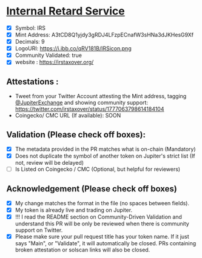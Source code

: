 #  [Internal Retard Service](https://solscan.io/token/A3tCD8Q1yjdy3gRDJ4LFzpECnafW3sHNa3dJKHesG9Xf)


- [x] Symbol: IRS
- [x] Mint Address: A3tCD8Q1yjdy3gRDJ4LFzpECnafW3sHNa3dJKHesG9Xf
- [x] Decimals: 9
- [x] LogoURI: https://i.ibb.co/qRV181B/IRSicon.png
- [x] Community Validated: true
- [x] website : https://irstaxover.org/ 

## Attestations :
- Tweet from your Twitter Account attesting the Mint address, tagging [@JupiterExchange](https://twitter.com/JupiterExchange) and showing community support: https://twitter.com/irstaxover/status/1777063798614184104
- Coingecko/ CMC URL (If available): SOON

## Validation (Please check off boxes):
- [x] The metadata provided in the PR matches what is on-chain (Mandatory)
- [x] Does not duplicate the symbol of another token on Jupiter's strict list (If not, review will be delayed)
- [ ] Is Listed on Coingecko / CMC (Optional, but helpful for reviewers)  

## Acknowledgement (Please check off boxes)
- [x] My change matches the format in the file (no spaces between fields).
- [x] My token is already live and trading on Jupiter.
- [x] !!! I read the README section on Community-Driven Validation and understand this PR will be only be reviewed when there is community support on Twitter.
- [x] Please make sure your pull request title has your token name. If it just says "Main", or "Validate", it will automatically be closed. PRs containing broken attestation or solscan links will also be closed.
